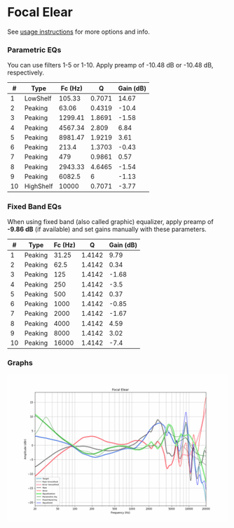 # Focal Elear
See [usage instructions](https://github.com/jaakkopasanen/AutoEq#usage) for more options and info.

### Parametric EQs
You can use filters 1-5 or 1-10. Apply preamp of -10.48 dB or -10.48 dB, respectively.

|   # | Type      |   Fc (Hz) |      Q |   Gain (dB) |
|-----|-----------|-----------|--------|-------------|
|   1 | LowShelf  |    105.33 | 0.7071 |       14.67 |
|   2 | Peaking   |     63.06 | 0.4319 |      -10.4  |
|   3 | Peaking   |   1299.41 | 1.8691 |       -1.58 |
|   4 | Peaking   |   4567.34 | 2.809  |        6.84 |
|   5 | Peaking   |   8981.47 | 1.9219 |        3.61 |
|   6 | Peaking   |    213.4  | 1.3703 |       -0.43 |
|   7 | Peaking   |    479    | 0.9861 |        0.57 |
|   8 | Peaking   |   2943.33 | 4.6465 |       -1.54 |
|   9 | Peaking   |   6082.5  | 6      |       -1.13 |
|  10 | HighShelf |  10000    | 0.7071 |       -3.77 |

### Fixed Band EQs
When using fixed band (also called graphic) equalizer, apply preamp of **-9.86 dB** (if available) and set gains manually with these parameters.

|   # | Type    |   Fc (Hz) |      Q |   Gain (dB) |
|-----|---------|-----------|--------|-------------|
|   1 | Peaking |     31.25 | 1.4142 |        9.79 |
|   2 | Peaking |     62.5  | 1.4142 |        0.34 |
|   3 | Peaking |    125    | 1.4142 |       -1.68 |
|   4 | Peaking |    250    | 1.4142 |       -3.5  |
|   5 | Peaking |    500    | 1.4142 |        0.37 |
|   6 | Peaking |   1000    | 1.4142 |       -0.85 |
|   7 | Peaking |   2000    | 1.4142 |       -1.67 |
|   8 | Peaking |   4000    | 1.4142 |        4.59 |
|   9 | Peaking |   8000    | 1.4142 |        3.02 |
|  10 | Peaking |  16000    | 1.4142 |       -7.4  |

### Graphs
![](./Focal%20Elear.png)
